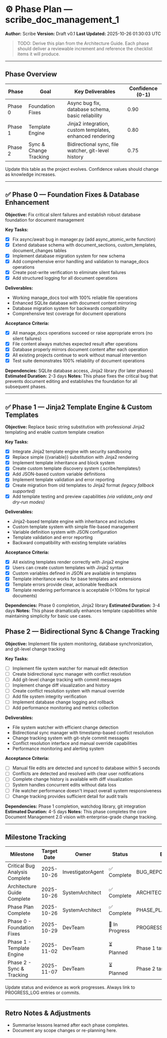 # ⚙️ Phase Plan — scribe_doc_management_1
**Author:** Scribe
**Version:** Draft v0.1
**Last Updated:** 2025-10-26 01:30:03 UTC

> TODO: Derive this plan from the Architecture Guide. Each phase should deliver a reviewable increment and reference the checklist items it will produce.

---

## Phase Overview
<!-- ID: phase_overview -->
| Phase | Goal | Key Deliverables | Confidence (0-1) |
|-------|------|------------------|------------------|
| Phase 0 | Foundation Fixes | Async bug fix, database schema, basic reliability | 0.90 |
| Phase 1 | Template Engine | Jinja2 integration, custom templates, enhanced rendering | 0.80 |
| Phase 2 | Sync & Change Tracking | Bidirectional sync, file watcher, git-level history | 0.75 |

Update this table as the project evolves. Confidence values should change as knowledge increases.

---

## ✅ Phase 0 — Foundation Fixes & Database Enhancement
<!-- ID: phase_0 -->
**Objective:** Fix critical silent failures and establish robust database foundation for document management

**Key Tasks:**
- [x] Fix async/await bug in manager.py (add async_atomic_write function)
- [x] Extend database schema with document_sections, custom_templates, document_changes tables
- [x] Implement database migration system for new schema
- [x] Add comprehensive error handling and validation to manage_docs operations
- [x] Create post-write verification to eliminate silent failures
- [x] Add structured logging for all document operations

**Deliverables:**
- Working manage_docs tool with 100% reliable file operations
- Enhanced SQLite database with document content mirroring
- Database migration system for backwards compatibility
- Comprehensive test coverage for document operations

**Acceptance Criteria:**
- [x] All manage_docs operations succeed or raise appropriate errors (no silent failures)
- [x] File content always matches expected result after operations
- [x] Database properly mirrors document content after each operation
- [x] All existing projects continue to work without manual intervention
- [x] Test suite demonstrates 100% reliability of document operations

**Dependencies:** SQLite database access, Jinja2 library (for later phases)
**Estimated Duration:** 2-3 days
**Notes:** This phase fixes the critical bug that prevents document editing and establishes the foundation for all subsequent phases.

---

## ✅ Phase 1 — Jinja2 Template Engine & Custom Templates
<!-- ID: phase_1 -->
**Objective:** Replace basic string substitution with professional Jinja2 templating and enable custom template creation

**Key Tasks:**
- [x] Integrate Jinja2 template engine with security sandboxing
- [x] Replace simple {{variable}} substitution with Jinja2 rendering
- [x] Implement template inheritance and block system
- [x] Create custom template discovery system (.scribe/templates/)
- [x] Add JSON-based custom variable definitions
- [x] Implement template validation and error reporting
- [x] Create migration from old templates to Jinja2 format *(legacy fallback supported)*
- [x] Add template testing and preview capabilities *(via validate_only and dry-run modes)*

**Deliverables:**
- Jinja2-based template engine with inheritance and includes
- Custom template system with simple file-based management
- Variable definition system with JSON configuration
- Template validation and error reporting
- Backward compatibility with existing template variables

**Acceptance Criteria:**
- [x] All existing templates render correctly with Jinja2 engine
- [x] Users can create custom templates with Jinja2 syntax
- [x] Custom variables defined in JSON are available in templates
- [x] Template inheritance works for base templates and extensions
- [x] Template errors provide clear, actionable feedback
- [x] Template rendering performance is acceptable (<100ms for typical documents)

**Dependencies:** Phase 0 completion, Jinja2 library
**Estimated Duration:** 3-4 days
**Notes:** This phase dramatically enhances template capabilities while maintaining simplicity for basic use cases.

## Phase 2 — Bidirectional Sync & Change Tracking
<!-- ID: phase_2 -->
**Objective:** Implement file system monitoring, database synchronization, and git-level change tracking

**Key Tasks:**
- [ ] Implement file system watcher for manual edit detection
- [ ] Create bidirectional sync manager with conflict resolution
- [ ] Add git-level change tracking with commit messages
- [ ] Implement change diff visualization and history
- [ ] Create conflict resolution system with manual override
- [ ] Add file system integrity verification
- [ ] Implement database change logging and rollback
- [ ] Add performance monitoring and metrics collection

**Deliverables:**
- File system watcher with efficient change detection
- Bidirectional sync manager with timestamp-based conflict resolution
- Change tracking system with git-style commit messages
- Conflict resolution interface and manual override capabilities
- Performance monitoring and alerting system

**Acceptance Criteria:**
- [ ] Manual file edits are detected and synced to database within 5 seconds
- [ ] Conflicts are detected and resolved with clear user notifications
- [ ] Complete change history is available with diff visualization
- [ ] System handles concurrent edits without data loss
- [ ] File watcher performance doesn't impact overall system responsiveness
- [ ] Change tracking provides sufficient detail for audit trails

**Dependencies:** Phase 1 completion, watchdog library, git integration
**Estimated Duration:** 4-5 days
**Notes:** This phase completes the core Document Management 2.0 vision with enterprise-grade change tracking.

---

## Milestone Tracking
<!-- ID: milestone_tracking -->
| Milestone | Target Date | Owner | Status | Evidence/Link |
|-----------|-------------|-------|--------|---------------|
| Critical Bug Analysis Complete | 2025-10-26 | InvestigatorAgent | ✅ Complete | BUG_REPORT_MANAGE_DOCS.md |
| Architecture Guide Complete | 2025-10-26 | SystemArchitect | ✅ Complete | ARCHITECTURE_GUIDE.md |
| Phase Plan Complete | 2025-10-26 | SystemArchitect | ✅ Complete | PHASE_PLAN.md |
| Phase 0 - Foundation Fixes | 2025-10-29 | DevTeam | 🚧 In Progress | PROGRESS_LOG.md entries |
| Phase 1 - Template Engine | 2025-11-02 | DevTeam | ⏳ Planned | Phase 1 tasks |
| Phase 2 - Sync & Tracking | 2025-11-07 | DevTeam | ⏳ Planned | Phase 2 tasks |

Update status and evidence as work progresses. Always link to PROGRESS_LOG entries or commits.

---

## Retro Notes & Adjustments
<!-- ID: retro_notes -->
- Summarise lessons learned after each phase completes.
- Document any scope changes or re-planning here.

